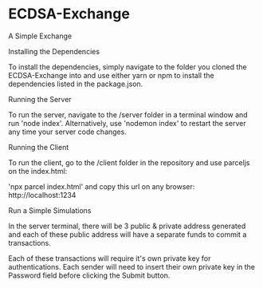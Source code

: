 # ECDSA-Exchange
A Simple Exchange

Installing the Dependencies

To install the dependencies, simply navigate to the folder you cloned the ECDSA-Exchange into and use either yarn or npm to install the dependencies listed in the package.json.

Running the Server

To run the server, navigate to the /server folder in a terminal window and run 'node index'. Alternatively, use 'nodemon index' to restart the server any time your server code changes.

Running the Client

To run the client, go to the /client folder in the repository and use parceljs on the index.html:

'npx parcel index.html' and copy this url on any browser: http://localhost:1234

Run a Simple Simulations

In the server terminal, there will be 3 public & private address generated and each of these public address will have a separate funds to commit a transactions.

Each of these transactions will require it's own private key for authentications. Each sender will need to insert their own private key in the Password field before clicking the Submit button.

